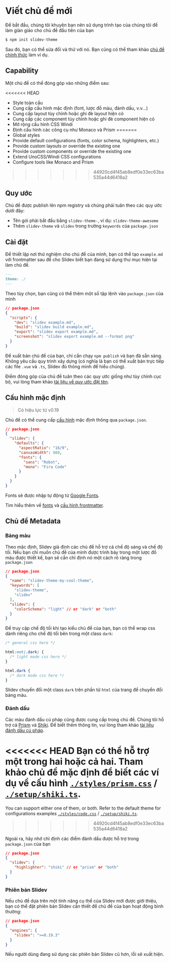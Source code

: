 # Viết chủ đề mới

Để bắt đầu, chúng tôi khuyên bạn nên sử dụng trình tạo của chúng tôi để làm giàn giáo cho chủ đề đầu tiên của bạn

```bash
$ npm init slidev-theme
```

Sau đó, bạn có thể sửa đổi và thử với nó. Bạn cũng có thể tham khảo [chủ đề chính thức](/themes/gallery) làm ví dụ.

## Capability

Một chủ đề có thể đóng góp vào những điểm sau:

<<<<<<< HEAD
- Style toàn cầu
- Cung cấp cấu hình mặc định (font, lược đồ màu, đánh dấu, v.v...)
- Cung cấp layout tùy chỉnh hoặc ghi đè layout hiện có
- Cung cấp các component tùy chỉnh hoặc ghi đè component hiện có
- Mở rộng cấu hình CSS Windi
- Định cấu hình các công cụ như Monaco và Prism
=======
- Global styles
- Provide default configurations (fonts, color schema, highlighters, etc.)
- Provide custom layouts or override the existing one
- Provide custom components or override the existing one
- Extend UnoCSS/Windi CSS configurations
- Configure tools like Monaco and Prism
>>>>>>> 44920cd4f45ab8edf0e33ec63ba535a44d6418a2

## Quy ước

Chủ đề được publish lên npm registry và chúng phải tuân theo các quy ước dưới đây:

- Tên gói phải bắt đầu bằng `slidev-theme-`, ví dụ: `slidev-theme-awesome`
- Thêm `slidev-theme` và `slidev` trong trường `keywords` của `package.json`

## Cài đặt

Để thiết lập nơi thử nghiệm cho chủ đề của mình, bạn có thể tạo `example.md` với frontmatter sau để cho Slidev biết bạn đang sử dụng thư mục hiện tại làm chủ đề.

```md
---
theme: ./
---
```

Theo tùy chọn, bạn cũng có thể thêm một số tập lệnh vào `package.json` của mình

```json
// package.json
{
  "scripts": {
    "dev": "slidev example.md",
    "build": "slidev build example.md",
    "export": "slidev export example.md",
    "screenshot": "slidev export example.md --format png"
  }
}
```

Để xuất bản chủ đề của bạn, chỉ cần chạy `npm publish` và bạn đã sẵn sàng. Không yêu cầu quy trình xây dựng (có nghĩa là bạn có thể xuất bản trực tiếp các file `.vue` và `.ts`, Slidev đủ thông minh để hiểu chúng).

Điểm đóng góp của chủ đề tuân theo các quy ước giống như tùy chỉnh cục bộ, vui lòng tham khảo [tài liệu về quy ước đặt tên](/custom/). 

## Cấu hình mặc định

> Có hiệu lực từ v0.19

Chủ đề có thể cung cấp [cấu hình](/custom/#frontmatter-configures) mặc định thông qua `package.json`.

```json
// package.json
{
  "slidev": {
    "defaults": {
      "aspectRatio": "16/9",
      "canvasWidth": 980,
      "fonts": {
        "sans": "Robot",
        "mono": "Fira Code"
      }
    }
  }
}
```

Fonts sẽ được nhập tự động từ [Google Fonts](https://fonts.google.com/).

Tìm hiểu thêm về [fonts](/custom/fonts) và [cấu hình frontmatter](/custom/#frontmatter-configures).

## Chủ đề Metadata

### Bảng màu

Theo mặc định, Slidev giả định các chủ đề hỗ trợ cả chế độ sáng và chế độ tối. Nếu bạn chỉ muốn chủ đề của mình được trình bày trong một lược đồ màu được thiết kế, bạn sẽ cần chỉ định nó một cách rõ ràng trong `package.json`

```json
// package.json
{
  "name": "slidev-theme-my-cool-theme",
  "keywords": [
    "slidev-theme",
    "slidev"
  ],
  "slidev": {
    "colorSchema": "light" // or "dark" or "both"
  }
}
```

Để truy cập chế độ tối khi tạo kiểu chủ đề của bạn, bạn có thể wrap css dành riêng cho chế độ tối bên trong một class `dark`:

```css
/* general css here */

html:not(.dark) {
  /* light mode css here */
}

html.dark {
  /* dark mode css here */
}
```

Slidev chuyển đổi một class `dark` trên phần tử `html` của trang để chuyển đổi bảng màu.

### Đánh dấu

Các màu đánh dấu cú pháp cũng được cung cấp trong chủ đề. Chúng tôi hỗ trợ cả [Prism](https://prismjs.com/) và [Shiki](https://github.com/shikijs/shiki). Để biết thêm thông tin, vui lòng tham khảo [tài liệu đánh dấu cú pháp](/custom/highlighters).

<<<<<<< HEAD
Bạn có thể hỗ trợ một trong hai hoặc cả hai. Tham khảo chủ đề mặc định để biết các ví dụ về cấu hình [`./styles/prism.css`](https://github.com/slidevjs/slidev/blob/main/packages/theme-default/styles/prism.css) / [`./setup/shiki.ts`](https://github.com/slidevjs/slidev/blob/main/packages/theme-default/setup/shiki.ts).
=======
You can support either one of them, or both. Refer to the default theme for configurations examples [`./styles/code.css`](https://github.com/slidevjs/slidev/blob/main/packages/create-theme/template/styles/code.css) / [`./setup/shiki.ts`](https://github.com/slidevjs/slidev/blob/main/packages/create-theme/template/setup/shiki.ts).
>>>>>>> 44920cd4f45ab8edf0e33ec63ba535a44d6418a2

Ngoài ra, hãy nhớ chỉ định các điểm đánh dấu được hỗ trợ trong `package.json` của bạn

```json
// package.json
{
  "slidev": {
    "highlighter": "shiki" // or "prism" or "both"
  }
}
```

### Phiên bản Slidev

Nếu chủ đề dựa trên một tính năng cụ thể của Slidev mới được giới thiệu, bạn có thể đặt phiên bản Slidev cần thiết để chủ đề của bạn hoạt động bình thường:

```json
// package.json
{
  "engines": {
    "slidev": ">=0.19.3"
  }
}
```

Nếu người dùng đang sử dụng các phiên bản Slidev cũ hơn, lỗi sẽ xuất hiện.

